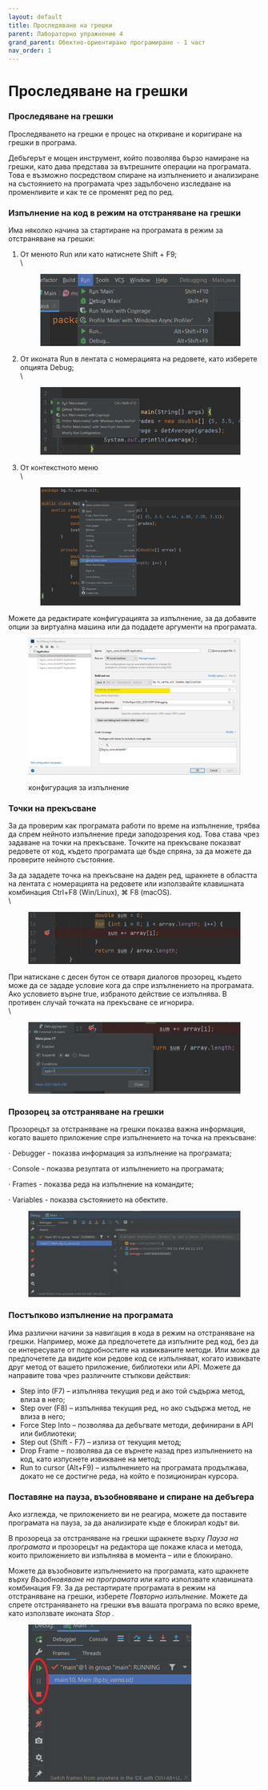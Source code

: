 ```yaml
---
layout: default
title: Проследяване на грешки
parent: Лабораторно упражнение 4
grand_parent: Обектно-ориентирано програмиране - 1 част
nav_order: 1
---
```

# Проследяване на грешки

### **Проследяване на грешки**﻿

Проследяването на грешки е процес на откриване и коригиране на грешки в програма.

Дебъгерът е мощен инструмент, който  позволява бързо намиране на грешки, като дава представа за вътрешните операции на програмата. Това е възможно посредством спиране на изпълнението и анализиране на състоянието на програмата чрез задълбочено изследване на променливите и как те се променят ред по ред. 

### Изпълнение на код в режим на отстраняване на грешки

Има няколко начина за стартиране на програмата в режим за отстраняване на грешки:

1.  От менюто Run или като натиснете Shift + F9;\
    \


    <figure><img src="../../../assets/image (145).png" alt=""><figcaption></figcaption></figure>
2.  От иконата Run в лентата с номерацията на редовете, като изберете опцията Debug;\
    \


    <figure><img src="../../../assets/image (107).png" alt=""><figcaption></figcaption></figure>
3.  От контекстното меню\
    \


    <figure><img src="../../../assets/image (109).png" alt=""><figcaption></figcaption></figure>

Можете да редактирате конфигурацията за изпълнение, за да добавите опции за виртуална машина или да подадете аргументи на програмата.

<figure><img src="../../../assets/image (76).png" alt=""><figcaption><p>конфигурация за изпълнение</p></figcaption></figure>

### Точки на прекъсване

За да проверим как програмата работи по време на изпълнение, трябва да спрем нейното изпълнение преди заподозрения код. Това става чрез задаване на точки на прекъсване. Точките на прекъсване показват редовете от код, където програмата ще бъде спряна, за да можете да проверите нейното състояние.

За да зададете точка на прекъсване на даден ред, щракнете в областта на лентата с номерацията на редовете или използвайте клавишната комбинация Ctrl+F8 (Win/Linux),  ⌘ F8 (macOS).\
\


<figure><img src="../../../assets/image (108).png" alt=""><figcaption></figcaption></figure>

При натискане с десен бутон се отваря диалогов прозорец, където може да се зададе условиe кога да спре изпълнението на програмата. Ако условието върне true, избраното действие се изпълнява. В противен случай точката на прекъсване се игнорира.\
\


<figure><img src="../../../assets/image (48).png" alt=""><figcaption></figcaption></figure>

### Прозорец за отстраняване на грешки

Прозорецът за отстраняване на грешки показва важна информация, когато вашето приложение спре изпълнението на точка на прекъсване:

·       Debugger - показва информация за изпълнение на програмата;

·       Console - показва резултата от изпълнението на програмата;

·       Frames - показва реда на изпълнение на командите;

·       Variables - показва състоянието на обектите.

<figure><img src="../../../assets/image (72).png" alt=""><figcaption></figcaption></figure>

### Постъпково изпълнение на програмата

Има различни начини за навигация в кода в режим на отстраняване на грешки. Например, може да предпочетете да изпълните ред код, без да се интересувате от подробностите на извикваните методи. Или може да предпочетете да видите кои редове код се изпълняват, когато извиквате друг метод от вашето приложение, библиотеки или API. Можете да направите това чрез различните стъпкови действия:

* Step into (F7) – изпълнява текущия ред и ако той съдържа метод, влиза в него;
* Step over (F8) – изпълнява текущия ред, но ако съдържа метод, не влиза в него;
* Force Step Into – позволява да дебъгвате методи, дефинирани в API или библиотеки;
* Step out (Shift - F7) – излиза от текущия метод;
* Drop Frame – позволява  да се върнете назад през изпълнението на код, като изпуснете извикване на метод;
* Run to cursor (Alt+F9) – изпълнението на програмата продължава, докато не се достигне реда, на който е позициониран курсора. 

### Поставяне на пауза, възобновяване и спиране на дебъгера

Ако изглежда, че приложението ви не реагира, можете да поставите програмата на пауза, за да анализирате къде е блокирал кодът ви.

В прозореца за отстраняване на грешки щракнете върху _Пауза на програмата_ и прозорецът на редактора ще покаже класа и метода, които приложението ви изпълнява в момента – или е блокирано. 

Можете да възобновите изпълнението на програмата, като щракнете върху _Възобновяване на програмата_ или като използвате клавишната комбинация F9. За да рестартирате програмата в режим на отстраняване на грешки, изберете _Повторно изпълнение_. Можете да спрете отстраняването на грешки във вашата програма по всяко време, като използвате иконата _Stop ._

<figure><img src="../../../assets/image (60).png" alt=""><figcaption></figcaption></figure>


